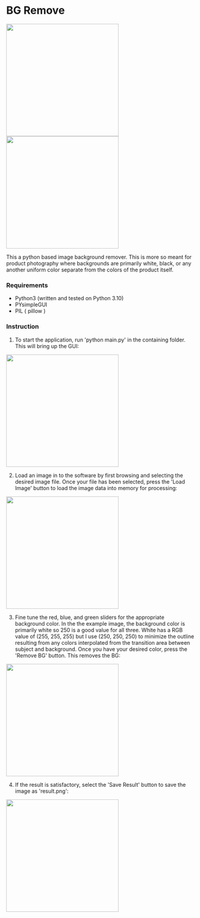 # BG Remove
<img src="https://github.com/ConsumptionParadox/octo-waffle/blob/main/img/LoadPhoto.png" width="300">
<img src="https://github.com/ConsumptionParadox/octo-waffle/blob/main/img/RemoveBG.png" width="300">

This a python based image background remover. This is more so meant for product photography where backgrounds are primarily white, black, or any another uniform color separate from the colors of the product itself. 

### Requirements
* Python3 (written and tested on Python 3.10)
* PYsimpleGUI
* PIL ( pillow )

### Instruction
1. To start the application, run 'python main.py' in the containing folder. This will bring up the GUI:

<img src="https://github.com/ConsumptionParadox/octo-waffle/blob/main/img/GUI.png" width="300">

2. Load an image in to the software by first browsing and selecting the desired image file. Once your file has been selected, press the 'Load Image' button to load the image data into memory for processing:

<img src="https://github.com/ConsumptionParadox/octo-waffle/blob/main/img/LoadPhoto.png" width="300">

3. Fine tune the red, blue, and green sliders for the appropriate background color. In the the example image, the background color is primarily white so 250 is a good value for all three. White has a RGB value of (255, 255, 255) but I use (250, 250, 250) to minimize the outline resulting from any colors interpolated from the transition area between subject and background. Once you have your desired color, press the 'Remove BG' button. This removes the BG: 

<img src="https://github.com/ConsumptionParadox/octo-waffle/blob/main/img/RemoveBG.png" width="300">

4. If the result is satisfactory, select the 'Save Result' button to save the image as 'result.png':

<img src="https://github.com/ConsumptionParadox/octo-waffle/blob/main/img/Result.png" width="300">






